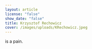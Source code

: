 ```yaml
---
layout: article
license: "false"
show_date: "false"
title: Krzysztof Rechowicz
cover: /images/uploads/KRechowicz.jpeg
---
```

is a pain.